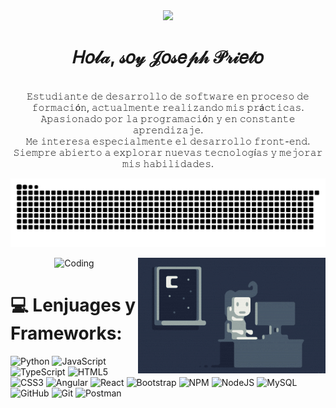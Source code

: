 <div align="center">
	<picture><img src = "https://github.com/7oSkaaa/7oSkaaa/blob/main/Images/about_me.gif?raw=true" width = 50px></picture>
  <h1> <b>𝐻𝑜𝓁𝒶, 𝓈𝑜𝓎  𝒥𝑜𝓈𝑒𝓅𝒽 𝒫𝓇𝒾𝑒𝓉𝑜 </b>  </h1>
 <br> 𝙴𝚜𝚝𝚞𝚍𝚒𝚊𝚗𝚝𝚎 𝚍𝚎 𝚍𝚎𝚜𝚊𝚛𝚛𝚘𝚕𝚕𝚘 𝚍𝚎 𝚜𝚘𝚏𝚝𝚠𝚊𝚛𝚎 𝚎𝚗 𝚙𝚛𝚘𝚌𝚎𝚜𝚘 𝚍𝚎 𝚏𝚘𝚛𝚖𝚊𝚌𝚒ó𝚗, 𝚊𝚌𝚝𝚞𝚊𝚕𝚖𝚎𝚗𝚝𝚎 𝚛𝚎𝚊𝚕𝚒𝚣𝚊𝚗𝚍𝚘 𝚖𝚒𝚜 𝚙𝚛á𝚌𝚝𝚒𝚌𝚊𝚜.
  <br> 𝙰𝚙𝚊𝚜𝚒𝚘𝚗𝚊𝚍𝚘 𝚙𝚘𝚛 𝚕𝚊 𝚙𝚛𝚘𝚐𝚛𝚊𝚖𝚊𝚌𝚒ó𝚗 𝚢 𝚎𝚗 𝚌𝚘𝚗𝚜𝚝𝚊𝚗𝚝𝚎 𝚊𝚙𝚛𝚎𝚗𝚍𝚒𝚣𝚊𝚓𝚎.
  <br> 𝙼𝚎 𝚒𝚗𝚝𝚎𝚛𝚎𝚜𝚊 𝚎𝚜𝚙𝚎𝚌𝚒𝚊𝚕𝚖𝚎𝚗𝚝𝚎 𝚎𝚕 𝚍𝚎𝚜𝚊𝚛𝚛𝚘𝚕𝚕𝚘 𝚏𝚛𝚘𝚗𝚝-𝚎𝚗𝚍.
  <br> 𝚂𝚒𝚎𝚖𝚙𝚛𝚎 𝚊𝚋𝚒𝚎𝚛𝚝𝚘 𝚊 𝚎𝚡𝚙𝚕𝚘𝚛𝚊𝚛 𝚗𝚞𝚎𝚟𝚊𝚜 𝚝𝚎𝚌𝚗𝚘𝚕𝚘𝚐í𝚊𝚜 𝚢 𝚖𝚎𝚓𝚘𝚛𝚊𝚛 𝚖𝚒𝚜 𝚑𝚊𝚋𝚒𝚕𝚒𝚍𝚊𝚍𝚎𝚜.
</div>

<p align = "center">
	<img src = "https://github.com/7oSkaaa/7oSkaaa/blob/output/github-contribution-grid-snake.svg?" alt = "Snake Game"/>
</p>
<p align="center">
  <img alt="Coding" width="300" src="https://i.pinimg.com/originals/81/17/8b/81178b47a8598f0c81c4799f2cdd4057.gif">
	<img alt="Night Coding" src="https://raw.githubusercontent.com/AVS1508/AVS1508/master/assets/Night-Coding.gif" align="right"/>
</p>

# 💻 Lenjuages y Frameworks:
![Python](https://img.shields.io/badge/python-3670A0?style=for-the-badge&logo=python&logoColor=ffdd54) ![JavaScript](https://img.shields.io/badge/javascript-%23323330.svg?style=for-the-badge&logo=javascript&logoColor=%23F7DF1E) ![TypeScript](https://img.shields.io/badge/typescript-%23007ACC.svg?style=for-the-badge&logo=typescript&logoColor=white) ![HTML5](https://img.shields.io/badge/html5-%23E34F26.svg?style=for-the-badge&logo=html5&logoColor=white) ![CSS3](https://img.shields.io/badge/css3-%231572B6.svg?style=for-the-badge&logo=css3&logoColor=white) ![Angular](https://img.shields.io/badge/angular-%23DD0031.svg?style=for-the-badge&logo=angular&logoColor=white) ![React](https://img.shields.io/badge/react-%2320232a.svg?style=for-the-badge&logo=react&logoColor=%2361DAFB) ![Bootstrap](https://img.shields.io/badge/bootstrap-%238511FA.svg?style=for-the-badge&logo=bootstrap&logoColor=white) ![NPM](https://img.shields.io/badge/NPM-%23CB3837.svg?style=for-the-badge&logo=npm&logoColor=white) ![NodeJS](https://img.shields.io/badge/node.js-6DA55F?style=for-the-badge&logo=node.js&logoColor=white) ![MySQL](https://img.shields.io/badge/mysql-4479A1.svg?style=for-the-badge&logo=mysql&logoColor=white) ![GitHub](https://img.shields.io/badge/github-%23121011.svg?style=for-the-badge&logo=github&logoColor=white) ![Git](https://img.shields.io/badge/git-%23F05033.svg?style=for-the-badge&logo=git&logoColor=white) ![Postman](https://img.shields.io/badge/Postman-FF6C37?style=for-the-badge&logo=postman&logoColor=white)



<!-- Proudly created with GPRM ( https://gprm.itsvg.in ) -->
